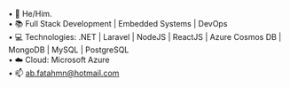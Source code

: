 • 👨 He/Him.</br>
• 📚 Full Stack Development | Embedded Systems | DevOps</br>
• 💻 Technologies: .NET | Laravel | NodeJS | ReactJS | Azure Cosmos DB | MongoDB | MySQL | PostgreSQL</br>
• ☁️ Cloud: Microsoft Azure</br>
• 📫 ab.fatahmn@hotmail.com
